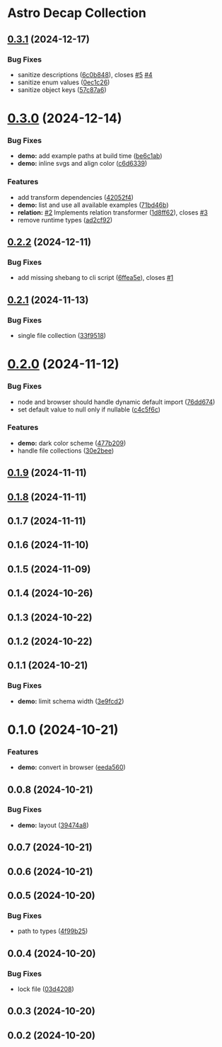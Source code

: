 # Astro Decap Collection

## [0.3.1](https://github.com/davidenke/astro-decap-collection/compare/0.3.0...0.3.1) (2024-12-17)

### Bug Fixes

- sanitize descriptions ([6c0b848](https://github.com/davidenke/astro-decap-collection/commit/6c0b8486f1cacf6fada66d4a0afa9f830087faa1)), closes [#5](https://github.com/davidenke/astro-decap-collection/issues/5) [#4](https://github.com/davidenke/astro-decap-collection/issues/4)
- sanitize enum values ([0ec1c26](https://github.com/davidenke/astro-decap-collection/commit/0ec1c26d0c45f5133dc0dc13b654046cb9eb936d))
- sanitize object keys ([57c87a6](https://github.com/davidenke/astro-decap-collection/commit/57c87a653b5db1260f49ab35c50841dd3c3796a3))

# [0.3.0](https://github.com/davidenke/astro-decap-collection/compare/0.2.2...0.3.0) (2024-12-14)

### Bug Fixes

- **demo:** add example paths at build time ([be6c1ab](https://github.com/davidenke/astro-decap-collection/commit/be6c1abb682dce448f4f87b023f82f6d210de108))
- **demo:** inline svgs and align color ([c6d6339](https://github.com/davidenke/astro-decap-collection/commit/c6d63392fb70968772228bb79e5ed7bb1b03b07f))

### Features

- add transform dependencies ([42052f4](https://github.com/davidenke/astro-decap-collection/commit/42052f4cf5798fbe288bdac206f820baf28ea5a3))
- **demo:** list and use all available examples ([71bd46b](https://github.com/davidenke/astro-decap-collection/commit/71bd46bd11497617eff5835e7bc2d95012e369c1))
- **relation:** [#2](https://github.com/davidenke/astro-decap-collection/issues/2) Implements relation transformer ([1d8ff62](https://github.com/davidenke/astro-decap-collection/commit/1d8ff62fb551af670b61451b47006a0e485ffc37)), closes [#3](https://github.com/davidenke/astro-decap-collection/issues/3)
- remove runtime types ([ad2cf92](https://github.com/davidenke/astro-decap-collection/commit/ad2cf926ff080ec7523f140673aabb839f086f6e))

## [0.2.2](https://github.com/davidenke/astro-decap-collection/compare/0.2.1...0.2.2) (2024-12-11)

### Bug Fixes

- add missing shebang to cli script ([6ffea5e](https://github.com/davidenke/astro-decap-collection/commit/6ffea5ebd2fb4120d9ecfd445e28829c2f09d8da)), closes [#1](https://github.com/davidenke/astro-decap-collection/issues/1)

## [0.2.1](https://github.com/davidenke/astro-decap-collection/compare/0.2.0...0.2.1) (2024-11-13)

### Bug Fixes

- single file collection ([33f9518](https://github.com/davidenke/astro-decap-collection/commit/33f9518b8f9e7d84922a32eaf3e63aa97ace5c40))

# [0.2.0](https://github.com/davidenke/astro-decap-collection/compare/0.1.8...0.2.0) (2024-11-12)

### Bug Fixes

- node and browser should handle dynamic default import ([76dd674](https://github.com/davidenke/astro-decap-collection/commit/76dd67429060c400ea85dc41a80b50dc6136074a))
- set default value to null only if nullable ([c4c5f6c](https://github.com/davidenke/astro-decap-collection/commit/c4c5f6c3d38ee08ed71c7c53d5df3454fcdf45a6))

### Features

- **demo:** dark color scheme ([477b209](https://github.com/davidenke/astro-decap-collection/commit/477b2096da671a7dba70bf85e1fc7490cac078d3))
- handle file collections ([30e2bee](https://github.com/davidenke/astro-decap-collection/commit/30e2bee5e674d2e5d9bee5ee36a9af908ab50d7c))

## [0.1.9](https://github.com/davidenke/astro-decap-collection/compare/0.1.8...0.1.9) (2024-11-11)

## [0.1.8](https://github.com/davidenke/astro-decap-collection/compare/0.1.7...0.1.8) (2024-11-11)

## 0.1.7 (2024-11-11)

## 0.1.6 (2024-11-10)

## 0.1.5 (2024-11-09)

## 0.1.4 (2024-10-26)

## 0.1.3 (2024-10-22)

## 0.1.2 (2024-10-22)

## 0.1.1 (2024-10-21)

### Bug Fixes

- **demo:** limit schema width ([3e9fcd2](https://github.com/davidenke/astro-decap-collection/commit/3e9fcd2bc61f6e0ece68352aaedf0bf9347b866f))

# 0.1.0 (2024-10-21)

### Features

- **demo:** convert in browser ([eeda560](https://github.com/davidenke/astro-decap-collection/commit/eeda560eb126006fe9843b01c17a719682ae0dc8))

## 0.0.8 (2024-10-21)

### Bug Fixes

- **demo:** layout ([39474a8](https://github.com/davidenke/astro-decap-collection/commit/39474a8e7c84cb39fc450fdc4f16710b05267ddf))

## 0.0.7 (2024-10-21)

## 0.0.6 (2024-10-21)

## 0.0.5 (2024-10-20)

### Bug Fixes

- path to types ([4f99b25](https://github.com/davidenke/astro-decap-collection/commit/4f99b25a91e1315aee0d13c7bc05dec5d33b070c))

## 0.0.4 (2024-10-20)

### Bug Fixes

- lock file ([03d4208](https://github.com/davidenke/astro-decap-collection/commit/03d4208f9cf0535d982a1a04fa934cfe73a7637d))

## 0.0.3 (2024-10-20)

## 0.0.2 (2024-10-20)

